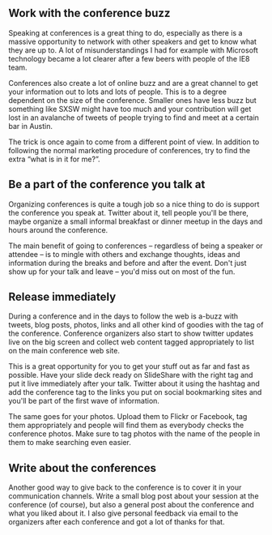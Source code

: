 ## Work with the conference buzz

Speaking at conferences is a great thing to do, especially as there is a massive opportunity to network with other speakers and get to know what they are up to. A lot of misunderstandings I had for example with Microsoft technology became a lot clearer after a few beers with people of the IE8 team.

Conferences also create a lot of online buzz and are a great channel to get your information out to lots and lots of people. This is to a degree dependent on the size of the conference. Smaller ones have less buzz but something like SXSW might have too much and your contribution will get lost in an avalanche of tweets of people trying to find and meet at a certain bar in Austin.

The trick is once again to come from a different point of view. In addition to following the normal marketing procedure of conferences, try to find the extra “what is in it for me?”.

## Be a part of the conference you talk at

Organizing conferences is quite a tough job so a nice thing to do is support the conference you speak at. Twitter about it, tell people you'll be there, maybe organize a small informal breakfast or dinner meetup in the days and hours around the conference.

The main benefit of going to conferences – regardless of being a speaker or attendee – is to mingle with others and exchange thoughts, ideas and information during the breaks and before and after the event. Don't just show up for your talk and leave – you'd miss out on most of the fun.

## Release immediately

During a conference and in the days to follow the web is a-buzz with tweets, blog posts, photos, links and all other kind of goodies with the tag of the conference. Conference organizers also start to show twitter updates live on the big screen and collect web content tagged appropriately to list on the main conference web site.

This is a great opportunity for you to get your stuff out as far and fast as possible. Have your slide deck ready on SlideShare with the right tag and put it live immediately after your talk. Twitter about it using the hashtag and add the conference tag to the links you put on social bookmarking sites and you'll be part of the first wave of information.

The same goes for your photos. Upload them to Flickr or Facebook, tag them appropriately and people will find them as everybody checks the conference photos. Make sure to tag photos with the name of the people in them to make searching even easier.

## Write about the conferences

Another good way to give back to the conference is to cover it in your communication channels. Write a small blog post about your session at the conference (of course), but also a general post about the conference and what you liked about it. I also give personal feedback via email to the organizers after each conference and got a lot of thanks for that.
